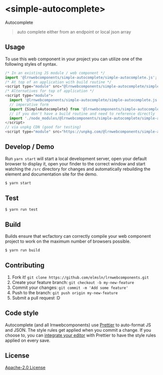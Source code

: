 # &lt;simple-autocomplete&gt;

Autocomplete
> auto complete either from an endpoint or local json array

## Usage
To use this web component in your project you can utilize one of the following styles of syntax.

```js
/* In an existing JS module / web component */
import '@lrnwebcomponents/simple-autocomplete/simple-autocomplete.js';
/* At top of an application with build routine */
<script type="module" src="@lrnwebcomponents/simple-autocomplete/simple-autocomplete.js"></script>
/* Alternatives for top of application */
<script type="module">
  import '@lrnwebcomponents/simple-autocomplete/simple-autocomplete.js';
  // imperative form
  import {SimpleAutocomplete} from '@lrnwebcomponents/simple-autocomplete';
  // if you don't have a build routine and need to reference directly
  import './node_modules/@lrnwebcomponents/simple-autocomplete/simple-autocomplete.js';
</script>
// via unpkg CDN (good for testing)
<script type="module" src="https://unpkg.com/@lrnwebcomponents/simple-autocomplete/simple-autocomplete.js"></script>
```

## Develop / Demo
Run `yarn start` will start a local development server, open your default browser to display it, open your finder to the correct window and start watching the `/src` directory for changes and automatically rebuilding the element and documentation site for the demo.
```bash
$ yarn start
```

## Test

```bash
$ yarn run test
```

## Build
Builds ensure that wcfactory can correctly compile your web component project to
work on the maximum number of browsers possible.
```bash
$ yarn run build
```

## Contributing

1. Fork it! `git clone https://github.com/elmsln/lrnwebcomponents.git`
2. Create your feature branch: `git checkout -b my-new-feature`
3. Commit your changes: `git commit -m 'Add some feature'`
4. Push to the branch: `git push origin my-new-feature`
5. Submit a pull request :D

## Code style

Autocomplete (and all lrnwebcomponents) use [Prettier][prettier] to auto-format JS and JSON.  The style rules get applied when you commit a change.  If you choose to, you can [integrate your editor][prettier-ed] with Prettier to have the style rules applied on every save.

[prettier]: https://github.com/prettier/prettier/
[prettier-ed]: https://github.com/prettier/prettier/#editor-integration
[polyserve]: https://github.com/Polymer/polyserve
[web-component-tester]: https://github.com/Polymer/web-component-tester

## License
[Apache-2.0 License](http://opensource.org/licenses/Apache-2.0)